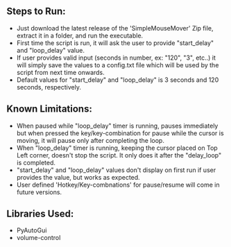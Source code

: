Steps to Run:
------------
* Just download the latest release of the 'SimpleMouseMover' Zip file, extract it in a folder, and run the executable.
* First time the script is run, it will ask the user to provide "start_delay" and "loop_delay" value.
* If user provides valid input (seconds in number, ex: "120", "3", etc..) it will simply save the values to a config.txt file which will be used by the script from next time onwards. 
* Default values for "start_delay" and "loop_delay" is 3 seconds and 120 seconds, respectively.

Known Limitations:
-----------------
* When paused while "loop_delay" timer is running, pauses immediately but when pressed the key/key-combination for pause while the cursor is moving, it will pause only after completing the loop.
* When "loop_delay" timer is running, keeping the cursor placed on Top Left corner, doesn't stop the script. It only does it after the "delay_loop" is completed.
* "start_delay" and "loop_delay" values don't display on first run if user provides the value, but works as expected.
* User defined 'Hotkey/Key-combnations' for pause/resume will come in future versions.

Libraries Used:
--------------
* PyAutoGui
* volume-control
